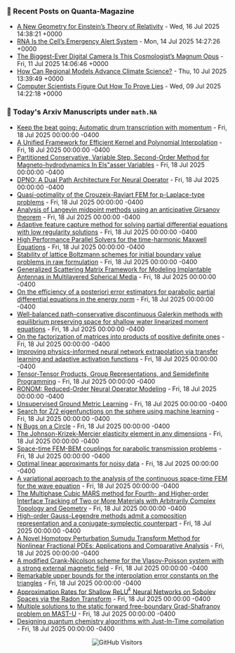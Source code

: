 ### 📝 Recent Posts on Quanta-Magazine
<!-- quanta starts -->
* <a href="https://www.quantamagazine.org/a-new-geometry-for-einsteins-theory-of-relativity-20250716/">A New Geometry for Einstein’s Theory of Relativity</a> - Wed, 16 Jul 2025 14:38:21 +0000
* <a href="https://www.quantamagazine.org/rna-is-the-cells-emergency-alert-system-20250714/">RNA Is the Cell’s Emergency Alert System</a> - Mon, 14 Jul 2025 14:27:26 +0000
* <a href="https://www.quantamagazine.org/the-biggest-ever-digital-camera-is-this-cosmologists-magnum-opus-20250711/">The Biggest-Ever Digital Camera Is This Cosmologist’s Magnum Opus</a> - Fri, 11 Jul 2025 14:06:46 +0000
* <a href="https://www.quantamagazine.org/how-can-regional-models-advance-climate-science-20250710/">How Can Regional Models Advance Climate Science?</a> - Thu, 10 Jul 2025 13:39:49 +0000
* <a href="https://www.quantamagazine.org/computer-scientists-figure-out-how-to-prove-lies-20250709/">Computer Scientists Figure Out How To Prove Lies</a> - Wed, 09 Jul 2025 14:22:18 +0000
<!-- quanta ends -->


### 📝 Today's Arxiv Manuscripts under ``math.NA``
<!-- arxiv-math-na starts -->
* <a href="https://arxiv.org/abs/2507.12596">Keep the beat going: Automatic drum transcription with momentum</a> - Fri, 18 Jul 2025 00:00:00 -0400
* <a href="https://arxiv.org/abs/2507.12629">A Unified Framework for Efficient Kernel and Polynomial Interpolation</a> - Fri, 18 Jul 2025 00:00:00 -0400
* <a href="https://arxiv.org/abs/2507.12700">Partitioned Conservative, Variable Step, Second-Order Method for Magneto-hydrodynamics In Els"asser Variables</a> - Fri, 18 Jul 2025 00:00:00 -0400
* <a href="https://arxiv.org/abs/2507.12719">DPNO: A Dual Path Architecture For Neural Operator</a> - Fri, 18 Jul 2025 00:00:00 -0400
* <a href="https://arxiv.org/abs/2507.12742">Quasi-optimality of the Crouzeix-Raviart FEM for p-Laplace-type problems</a> - Fri, 18 Jul 2025 00:00:00 -0400
* <a href="https://arxiv.org/abs/2507.12791">Analysis of Langevin midpoint methods using an anticipative Girsanov theorem</a> - Fri, 18 Jul 2025 00:00:00 -0400
* <a href="https://arxiv.org/abs/2507.12941">Adaptive feature capture method for solving partial differential equations with low regularity solutions</a> - Fri, 18 Jul 2025 00:00:00 -0400
* <a href="https://arxiv.org/abs/2507.13066">High Performance Parallel Solvers for the time-harmonic Maxwell Equations</a> - Fri, 18 Jul 2025 00:00:00 -0400
* <a href="https://arxiv.org/abs/2507.13108">Stability of lattice Boltzmann schemes for initial boundary value problems in raw formulation</a> - Fri, 18 Jul 2025 00:00:00 -0400
* <a href="https://arxiv.org/abs/2507.13119">Generalized Scattering Matrix Framework for Modeling Implantable Antennas in Multilayered Spherical Media</a> - Fri, 18 Jul 2025 00:00:00 -0400
* <a href="https://arxiv.org/abs/2507.13188">On the efficiency of a posteriori error estimators for parabolic partial differential equations in the energy norm</a> - Fri, 18 Jul 2025 00:00:00 -0400
* <a href="https://arxiv.org/abs/2507.13284">Well-balanced path-conservative discontinuous Galerkin methods with equilibrium preserving space for shallow water linearized moment equations</a> - Fri, 18 Jul 2025 00:00:00 -0400
* <a href="https://arxiv.org/abs/2507.12560">On the factorization of matrices into products of positive definite ones</a> - Fri, 18 Jul 2025 00:00:00 -0400
* <a href="https://arxiv.org/abs/2507.12659">Improving physics-informed neural network extrapolation via transfer learning and adaptive activation functions</a> - Fri, 18 Jul 2025 00:00:00 -0400
* <a href="https://arxiv.org/abs/2507.12729">Tensor-Tensor Products, Group Representations, and Semidefinite Programming</a> - Fri, 18 Jul 2025 00:00:00 -0400
* <a href="https://arxiv.org/abs/2507.12814">RONOM: Reduced-Order Neural Operator Modeling</a> - Fri, 18 Jul 2025 00:00:00 -0400
* <a href="https://arxiv.org/abs/2507.13094">Unsupervised Ground Metric Learning</a> - Fri, 18 Jul 2025 00:00:00 -0400
* <a href="https://arxiv.org/abs/2507.13122">Search for Z/2 eigenfunctions on the sphere using machine learning</a> - Fri, 18 Jul 2025 00:00:00 -0400
* <a href="https://arxiv.org/abs/2507.13333">N Bugs on a Circle</a> - Fri, 18 Jul 2025 00:00:00 -0400
* <a href="https://arxiv.org/abs/2403.13189">The Johnson-Krizek-Mercier elasticity element in any dimensions</a> - Fri, 18 Jul 2025 00:00:00 -0400
* <a href="https://arxiv.org/abs/2409.14449">Space-time FEM-BEM couplings for parabolic transmission problems</a> - Fri, 18 Jul 2025 00:00:00 -0400
* <a href="https://arxiv.org/abs/2412.01287">Optimal linear approximants for noisy data</a> - Fri, 18 Jul 2025 00:00:00 -0400
* <a href="https://arxiv.org/abs/2501.11494">A variational approach to the analysis of the continuous space-time FEM for the wave equation</a> - Fri, 18 Jul 2025 00:00:00 -0400
* <a href="https://arxiv.org/abs/2506.11897">The Multiphase Cubic MARS method for Fourth- and Higher-order Interface Tracking of Two or More Materials with Arbitrarily Complex Topology and Geometry</a> - Fri, 18 Jul 2025 00:00:00 -0400
* <a href="https://arxiv.org/abs/2506.16809">High-order Gauss-Legendre methods admit a composition representation and a conjugate-symplectic counterpart</a> - Fri, 18 Jul 2025 00:00:00 -0400
* <a href="https://arxiv.org/abs/2506.20457">A Novel Homotopy Perturbation Sumudu Transform Method for Nonlinear Fractional PDEs: Applications and Comparative Analysis</a> - Fri, 18 Jul 2025 00:00:00 -0400
* <a href="https://arxiv.org/abs/2507.02459">A modified Crank-Nicolson scheme for the Vlasov-Poisson system with a strong external magnetic field</a> - Fri, 18 Jul 2025 00:00:00 -0400
* <a href="https://arxiv.org/abs/2507.04032">Remarkable upper bounds for the interpolation error constants on the triangles</a> - Fri, 18 Jul 2025 00:00:00 -0400
* <a href="https://arxiv.org/abs/2408.10996">Approximation Rates for Shallow ReLU$^k$ Neural Networks on Sobolev Spaces via the Radon Transform</a> - Fri, 18 Jul 2025 00:00:00 -0400
* <a href="https://arxiv.org/abs/2503.05674">Multiple solutions to the static forward free-boundary Grad-Shafranov problem on MAST-U</a> - Fri, 18 Jul 2025 00:00:00 -0400
* <a href="https://arxiv.org/abs/2507.09772">Designing quantum chemistry algorithms with Just-In-Time compilation</a> - Fri, 18 Jul 2025 00:00:00 -0400
<!-- arxiv-math-na ends -->

<div align="center">
  
![GitHub Visitors](https://api.visitorbadge.io/api/visitors?path=https%3A%2F%2Fgithub.com%2Flowrank&label=profile%20views&labelColor=%231e1e2e&countColor=%23cba6f7)



</div>
